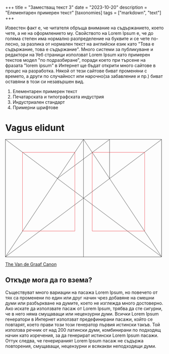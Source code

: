 +++
title = "Заместващ текст 3"
date = "2023-10-20"
description = "Елементарен примерен текст"
[taxonomies]
tags = ["markdown", "text"]
+++

Известен факт е, че читателя обръща внимание на съдържанието, което чете, а не на оформлението му. <!--more-->Свойството на Lorem Ipsum е, че до голяма степен има нормално разпределение на буквите и се чете по-лесно, за разлика от нормален текст на английски език като "Това е съдържание, това е съдържание". Много системи за публикуване и редактори на Уеб страници използват Lorem Ipsum като примерен текстов модел "по подразбиране", поради което при търсене на фразата "lorem ipsum" в Интернет ще бъдат открити много сайтове в процес на разработка. Някой от тези сайтове биват променяни с времето, а други по случайност или нарочно(за забавление и пр.) биват оставяни в този си незавършен вид.

1. Елементарен примерен текст
2. Печатарската и типографската индустрия
3. Индустриален стандарт
4. Примерни шрифтове

# Vagus elidunt

<svg class="canon" xmlns="http://www.w3.org/2000/svg" overflow="visible" viewBox="0 0 496 373" height="373" width="496"><g fill="none"><path stroke="#000" stroke-width=".75" d="M.599 372.348L495.263 1.206M.312.633l494.95 370.853M.312 372.633L247.643.92M248.502.92l246.76 370.566M330.828 123.869V1.134M330.396 1.134L165.104 124.515"></path><path stroke="#ED1C24" stroke-width=".75" d="M275.73 41.616h166.224v249.05H275.73zM54.478 41.616h166.225v249.052H54.478z"></path><path stroke="#000" stroke-width=".75" d="M.479.375h495v372h-495zM247.979.875v372"></path><ellipse cx="498.729" cy="177.625" rx=".75" ry="1.25"></ellipse><ellipse cx="247.229" cy="377.375" rx=".75" ry="1.25"></ellipse></g></svg>

[The Van de Graaf Canon](https://en.wikipedia.org/wiki/Canons_of_page_construction#Van_de_Graaf_canon)

## Откъде мога да го взема?

Съществуват много вариации на пасажа Lorem Ipsum, но повечето от тях са променени по един или друг начин чрез добавяне на смешни думи или разбъркване на думите, което не изглежда много достоверно. Ако искате да използвате пасаж от Lorem Ipsum, трябва да сте сигурни, че в него няма смущаващи или нецензурни думи. Всички Lorem Ipsum генератори в Интернет използват предефинирани пасажи, който се повтарят, което прави този този генератор първия истински такъв. Той използва речник от над 200 латински думи, комбинирани по подходящ начин като изречения, за да генерират истински Lorem Ipsum пасажи. Оттук следва, че генерираният Lorem Ipsum пасаж не съдържа повторения, смущаващи, нецензурни и всякакви неподходящи думи.

